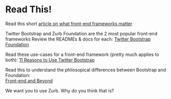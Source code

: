 # Read This!

Read this short [article on what front-end frameworks matter](https://medium.com/what-i-learned-building/99fdd6e46586)

Twitter Bootstrap and Zurb Foundation are the 2 most popular front-end frameworks
Review the READMEs & docs for each:
[Twitter Bootstrap](https://github.com/twbs/bootstrap/)<br>
[Foundation](https://github.com/zurb/foundation)

Read these use-cases for a front-end framework (pretty much applies to both):
[11 Reasons to Use Twitter Bootstrap](http://www.sitepoint.com/11-reasons-to-use-twitter-bootstrap/)

Read this to understand the philosopical differences between Bootstrap and Foundation:<br>
[Front-end and Beyond](https://medium.com/frontend-and-beyond/8b3812c7007c)

We want you to use Zurb. Why do you think that is?
